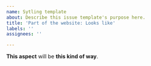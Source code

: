 ```yaml
---
name: Sytling template
about: Describe this issue template's purpose here.
title: 'Part of the website: Looks like'
labels: ''
assignees: ''

---
```


**This aspect** will be **this kind of way**.

